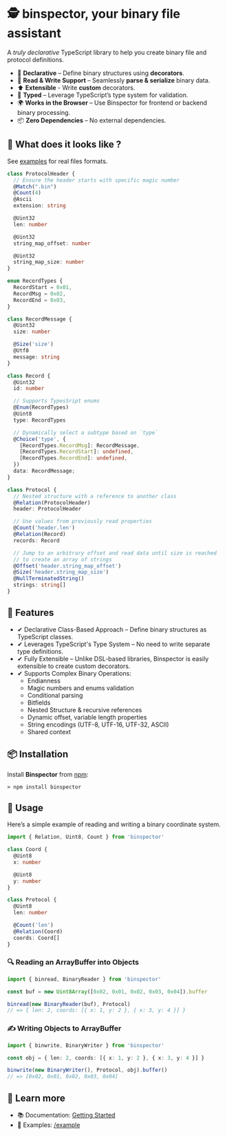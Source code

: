 # 🕵️ binspector, your binary file assistant

A _truly declarative_ TypeScript library to help you create binary file and
protocol definitions.

- 🚀 __Declarative__ – Define binary structures using __decorators__.
- 🔄 __Read & Write Support__ – Seamlessly __parse & serialize__ binary data.
- ⬆️  __Extensible__ - Write __custom__ decorators.
- 🧩 __Typed__ – Leverage TypeScript’s type system for validation.
- 🌍 __Works in the Browser__ – Use Binspector for frontend or backend binary processing.
- 📦 __Zero Dependencies__ – No external dependencies.

## 📌 What does it looks like ?

See [examples](https://github.com/tperale/binspector/tree/main/example) for
real files formats.

```typescript
class ProtocolHeader {
  // Ensure the header starts with specific magic number
  @Match(".bin")
  @Count(4)
  @Ascii
  extension: string

  @Uint32
  len: number

  @Uint32
  string_map_offset: number

  @Uint32
  string_map_size: number
}

enum RecordTypes {
  RecordStart = 0x01,
  RecordMsg = 0x02,
  RecordEnd = 0x03,
}

class RecordMessage {
  @Uint32
  size: number

  @Size('size')
  @Utf8
  message: string
}

class Record {
  @Uint32
  id: number

  // Supports TypesSript enums
  @Enum(RecordTypes)
  @Uint8
  type: RecordTypes

  // Dynamically select a subtype based on `type`
  @Choice('type', {
    [RecordTypes.RecordMsg]: RecordMessage,
    [RecordTypes.RecordStart]: undefined,
    [RecordTypes.RecordEnd]: undefined,
  })
  data: RecordMessage;
}

class Protocol {
  // Nested structure with a reference to another class
  @Relation(ProtocolHeader)
  header: ProtocolHeader

  // Use values from previously read properties
  @Count('header.len')
  @Relation(Record)
  records: Record

  // Jump to an arbitrary offset and read data until size is reached
  // to create an array of strings
  @Offset('header.string_map_offset')  
  @Size('header.string_map_size')  
  @NullTerminatedString()
  strings: string[]
}
```

## 🚀 Features

- ✔ Declarative Class-Based Approach – Define binary structures as TypeScript classes.
- ✔ Leverages TypeScript's Type System – No need to write separate type definitions.
- ✔ Fully Extensible – Unlike DSL-based libraries, Binspector is easily extensible to create custom decorators.
- ✔ Supports Complex Binary Operations:
  - Endianness
  - Magic numbers and enums validation
  - Conditional parsing
  - Bitfields
  - Nested Structure & recursive references
  - Dynamic offset, variable length properties
  - String encodings (UTF-8, UTF-16, UTF-32, ASCII)
  - Shared context

## 📦 Installation

Install __Binspector__ from [npm](https://www.npmjs.com/package/binspector):

```text
> npm install binspector
```

## 📁 Usage

Here’s a simple example of reading and writing a binary coordinate system.

```typescript
import { Relation, Uint8, Count } from 'binspector'

class Coord {
  @Uint8
  x: number

  @Uint8
  y: number
}

class Protocol {
  @Uint8
  len: number

  @Count('len')
  @Relation(Coord)
  coords: Coord[]
}
```

### 🔍 Reading an ArrayBuffer into Objects

```typescript
import { binread, BinaryReader } from 'binspector'

const buf = new Uint8Array([0x02, 0x01, 0x02, 0x03, 0x04]).buffer

binread(new BinaryReader(buf), Protocol)
// => { len: 2, coords: [{ x: 1, y: 2 }, { x: 3, y: 4 }] }
```

### ✍️  Writing Objects to ArrayBuffer

```typescript
import { binwrite, BinaryWriter } from 'binspector'

const obj = { len: 2, coords: [{ x: 1, y: 2 }, { x: 3, y: 4 }] }

binwrite(new BinaryWriter(), Protocol, obj).buffer()
// => [0x02, 0x01, 0x02, 0x03, 0x04]
```

## 📖 Learn more

- 📚 Documentation: [Getting Started](https://tperale.github.io/binspector/documents/Getting-Started-With-Binspector.html)
- 📂 Examples: [/example](https://github.com/tperale/binspector/tree/main/example)
